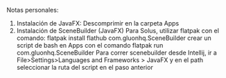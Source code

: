 Notas personales: 
1. Instalación de JavaFX:
    Descomprimir en la carpeta Apps
2. Instalación de SceneBuilder (JavaFX)
    Para Solus, utilizar flatpak con el comando: flatpak install flathub com.gluonhq.SceneBuilder
    crear un script de bash en Apps con el comando flatpak run com.gluonhq.SceneBuilder
    Para correr scenebuilder desde Intellij, ir a File>Settings>Languages and Frameworks > JavaFX y en el path seleccionar la ruta del script en el paso anterior
